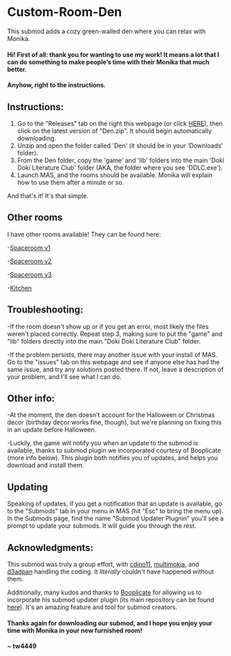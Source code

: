 # Custom-Room-Den
This submod adds a cozy green-walled den where you can relax with Monika. 

#### Hi! First of all: thank you for wanting to use my work! It means a lot that I can do something to make people’s time with their Monika that much better.

#### Anyhow, right to the instructions. 

## Instructions:

1. Go to the "Releases" tab on the right this webpage (or click [HERE](https://github.com/Cdino11/Custom-Room-Den/releases)), then click on the latest version of "Den.zip". It should begin automatically downloading.
2. Unzip and open the folder called 'Den' (it should be in your 'Downloads' folder).
3. From the Den folder, copy the 'game' and 'lib' folders into the main 
   'Doki Doki Literature Club' folder (AKA, the folder where you see 'DDLC.exe').
4. Launch MAS, and the rooms should be available. Monika will explain how to use them after a minute or so.

And that's it! It's that simple.


## Other rooms

I have other rooms available! They can be found here:

-[Spaceroom v1](https://github.com/Cdino11/Custom-Room-Furnished-Spaceroom-V1)

-[Spaceroom v2](https://github.com/Cdino11/Custom-Room-Furnished-Spaceroom-V2)

-[Spaceroom v3](https://github.com/Cdino11/Custom-Room-Furnished-Spaceroom-V3)

-[Kitchen](https://github.com/Cdino11/Custom-Room-Kitchen)

## Troubleshooting:

-If the room doesn't show up or if you get an error, most likely the files weren't placed correctly. Repeat 
   step 3, making sure to put the "game" and "lib" folders directly into the main "Doki Doki Literature Club" 
   folder.
   
-If the problem persists, there may another issue with your install of MAS. Go to the "issues" tab on this 
   webpage and see if anyone else has had the same issue, and try any solutions posted there. If not, leave a 
   description of your problem, and I'll see what I can do.


## Other info:

-At the moment, the den doesn't account for the Halloween or Christmas decor (birthday decor works fine, 
   though), but we're planning on fixing this in an update before Halloween.
   
-Luckily, the game will notify you when an update to the submod is available, thanks to submod plugin we 
   incorporated courtesy of Booplicate (more info below). This plugin both    notifies you of updates, and helps 
   you download and install them.

## Updating

Speaking of updates, if you get a notification that an update is available, go to the "Submods" tab in your menu in MAS 
(hit "Esc" to bring the menu up). In the Submods page, find the name "Submod Updater Plugnin" you'll see a prompt to update your submods. It will 
guide you through the rest.

## Acknowledgments:

This submod was truly a group effort, with 
[cdino11](https://github.com/cdino11), [multimokia](https://github.com/multimokia), and [d3adpan](https://github.com/d3adpan) handling the coding. It *literally* couldn't have happened without them.

Additionally, many kudos and thanks to [Booplicate](https://github.com/Booplicate) for allowing us to incorporate his submod updater plugin (its main repository can be found [here](https://github.com/Booplicate/MAS-Submods-SubmodUpdaterPlugin)). It's an amazing feature and tool for submod creators.

#### Thanks again for downloading our submod, and I hope you enjoy your time with Monika in your new furnished room!

#### ~ tw4449

